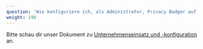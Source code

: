 ```yaml
---
question: 'Wie konfiguriere ich, als Administrator, Privacy Badger auf meinen verwalteten Geräten?'
weight: 190
---
```


Bitte schau dir unser Dokument zu [Unternehmenseinsatz und -konfiguration](https://github.com/EFForg/privacybadger/blob/master/doc/admin-deployment.md) an.
